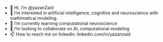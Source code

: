 - 👋 Hi, I’m @yazanZaid
- 👀 I’m interested in artificial intelligence, cognitive and neuroscience with mathimatical modeling.
- 🌱 I’m currently learning computational neuroscience
- 💞️ I’m looking to collaborate on AI, computational modeling
- 📫 How to reach me on linkedIn: linkedin.com/in/yazanzaid

<!---
yazan75/yazan75 is a ✨ special ✨ repository because its `README.md` (this file) appears on your GitHub profile.
You can click the Preview link to take a look at your changes.
--->
